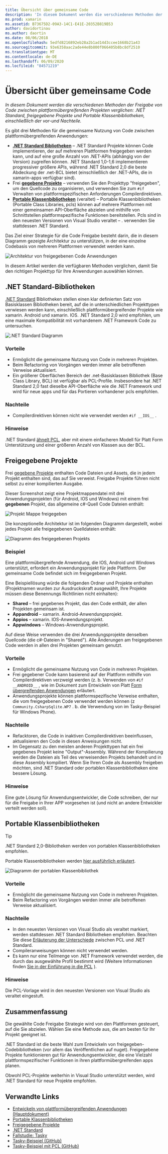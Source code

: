 ```yaml
---
title: Übersicht über gemeinsame Code
description: 'In diesem Dokument werden die verschiedenen Methoden der Freigabe von Code zwischen plattformübergreifenden Projekten verglichen: freigegebene Projekte, Portable Klassenbibliotheken und .NET Standard, einschließlich der vor-und Nachteile.'
ms.prod: xamarin
ms.assetid: B73675D2-09A3-14C1-E41E-20352B819B53
author: davidortinau
ms.author: daortin
ms.date: 08/06/2018
ms.openlocfilehash: 5edfd8216892eb28a2b1ad14d3ccee1668b21a43
ms.sourcegitcommit: 93e6358aac2ade44e8b800f066405b8bc8df2510
ms.translationtype: MT
ms.contentlocale: de-DE
ms.lasthandoff: 06/09/2020
ms.locfileid: "84571219"
---
```

# <a name="sharing-code-overview"></a>Übersicht über gemeinsame Code

_In diesem Dokument werden die verschiedenen Methoden der Freigabe von Code zwischen plattformübergreifenden Projekten verglichen: .NET Standard, freigegebene Projekte und Portable Klassenbibliotheken, einschließlich der vor-und Nachteile._

Es gibt drei Methoden für die gemeinsame Nutzung von Code zwischen plattformübergreifenden Anwendungen:

- [**.NET Standard Bibliotheken**](#Net_Standard) – .NET Standard Projekte können Code implementieren, der auf mehreren Plattformen freigegeben werden kann, und auf eine große Anzahl von .NET-APIs (abhängig von der Version) zugreifen können. .NET Standard 1,0-1,6 implementieren progressiver größere APIs, während .NET Standard 2,0 die beste Abdeckung der .net-BCL bietet (einschließlich der .NET-APIs, die in xamarin-apps verfügbar sind).
- Frei [**gegebene Projekte**](#Shared_Projects) – verwenden Sie den Projekttyp "freigegeben", um den Quellcode zu organisieren, und verwenden Sie zum `#if` Verwalten von plattformspezifischen Anforderungen Compilerdirektiven.
- [**Portable Klassenbibliotheken**](#Portable_Class_Libraries) (veraltet) – Portable Klassenbibliotheken (Portable Class Libraries, pcls) können auf mehrere Plattformen mit einer gemeinsamen API-Oberfläche abzielen und mithilfe von Schnittstellen plattformspezifische Funktionen bereitstellen. Pcls sind in den neuesten Versionen von Visual Studio veraltet &ndash; . verwenden Sie stattdessen .NET Standard.

Das Ziel einer Strategie für die Code Freigabe besteht darin, die in diesem Diagramm gezeigte Architektur zu unterstützen, in der eine einzelne Codebasis von mehreren Plattformen verwendet werden kann.

 ![Architektur von freigegebenen Code Anwendungen](code-sharing-images/conceptualarchitecture.png "Architektur von freigegebenen Code Anwendungen")

In diesem Artikel werden die verfügbaren Methoden verglichen, damit Sie den richtigen Projekttyp für Ihre Anwendungen auswählen können.

<a name="Net_Standard"></a>

## <a name="net-standard-libraries"></a>.NET Standard-Bibliotheken

[.NET Standard](~/cross-platform/app-fundamentals/net-standard.md) Bibliotheken stellen einen klar definierten Satz von Basisklassen Bibliotheken bereit, auf die in unterschiedlichen Projekttypen verwiesen werden kann, einschließlich plattformübergreifender Projekte wie xamarin. Android und xamarin. IOS. .NET Standard 2,0 wird empfohlen, um eine maximale Kompatibilität mit vorhandenem .NET Framework Code zu untersuchen.

![.NET Standard Diagramm](code-sharing-images/netstandard.png ".NET Standard Diagramm")

### <a name="benefits"></a>Vorteile

- Ermöglicht die gemeinsame Nutzung von Code in mehreren Projekten.
- Beim Refactoring von Vorgängen werden immer alle betroffenen Verweise aktualisiert.
- Ein größerer Oberflächen Bereich der .net-Basisklassen Bibliothek (Base Class Library, BCL) ist verfügbar als PCL-Profile. Insbesondere hat .NET Standard 2,0 fast dieselbe API-Oberfläche wie die .NET Framework und wird für neue apps und für das Portieren vorhandener pcls empfohlen.

### <a name="disadvantages"></a>Nachteile

- Compilerdirektiven können nicht wie verwendet werden `#if __IOS__` .

### <a name="remarks"></a>Hinweise

.NET Standard [ähnelt PCL](https://docs.microsoft.com/dotnet/standard/net-standard#comparison-to-portable-class-libraries), aber mit einem einfacheren Modell für Platt Form Unterstützung und einer größeren Anzahl von Klassen aus der BCL.

<a name="Shared_Projects"></a>

## <a name="shared-projects"></a>Freigegebene Projekte

Frei [gegebene Projekte](~/cross-platform/app-fundamentals/shared-projects.md) enthalten Code Dateien und Assets, die in jedem Projekt enthalten sind, das auf Sie verweist. Freigabe Projekte führen nicht selbst zu einer kompilierten Ausgabe.

Dieser Screenshot zeigt eine Projektmappendatei mit drei Anwendungsprojekten (für Android, IOS und Windows) mit einem frei **gegebenen** Projekt, das allgemeine c#-Quell Code Dateien enthält:

![Projekt Mappe freigegeben](code-sharing-images/sharedsolution.png "Projekt Mappe freigegeben")

Die konzeptionelle Architektur ist im folgenden Diagramm dargestellt, wobei jedes Projekt alle freigegebenen Quelldateien enthält:

![Diagramm des freigegebenen Projekts](code-sharing-images/sharedassetproject.png "Diagramm des freigegebenen Projekts")

### <a name="example"></a>Beispiel

Eine plattformübergreifende Anwendung, die IOS, Android und Windows unterstützt, erfordert ein Anwendungsprojekt für jede Plattform. Der gemeinsame Code befindet sich im freigegebenen Projekt.

Eine Beispiellösung würde die folgenden Ordner und Projekte enthalten (Projektnamen wurden zur Ausdruckskraft ausgewählt, Ihre Projekte müssen diese Benennungs Richtlinien nicht einhalten):

- **Shared** – frei gegebenes Projekt, das den Code enthält, der allen Projekten gemeinsam ist.
- **Appandroid** – xamarin. Android-Anwendungsprojekt.
- **Appios** – xamarin. IOS-Anwendungsprojekt.
- **Appwindows** – Windows-Anwendungsprojekt.

Auf diese Weise verwenden die drei Anwendungsprojekte denselben Quellcode (die c#-Dateien in "Shared"). Alle Änderungen am freigegebenen Code werden in allen drei Projekten gemeinsam genutzt.

### <a name="benefits"></a>Vorteile

- Ermöglicht die gemeinsame Nutzung von Code in mehreren Projekten.
- Frei gegebener Code kann basierend auf der Plattform mithilfe von Compilerdirektiven verzweigt werden (z. b. Verwenden von `#if __ANDROID__` , wie im Dokument zum Entwickeln von Platt [Form übergreifenden Anwendungen](~/cross-platform/app-fundamentals/building-cross-platform-applications/index.md) erläutert.
- Anwendungsprojekte können plattformspezifische Verweise enthalten, die vom freigegebenen Code verwendet werden können (z `Community.CsharpSqlite.WP7` . b. die Verwendung von im Tasky-Beispiel für Windows Phone).

### <a name="disadvantages"></a>Nachteile

- Refacktoren, die Code in inaktiven Compilerdirektiven beeinflussen, aktualisieren den Code in diesen Anweisungen nicht.
- Im Gegensatz zu den meisten anderen Projekttypen hat ein frei gegebenes Projekt keine "Output"-Assembly. Während der Kompilierung werden die Dateien als Teil des verweisenden Projekts behandelt und in diese Assembly kompiliert. Wenn Sie Ihren Code als Assembly freigeben möchten, sind .NET Standard oder portablen Klassenbibliotheken eine bessere Lösung.

<a name="Shared_Remarks"></a>

### <a name="remarks"></a>Hinweise

Eine gute Lösung für Anwendungsentwickler, die Code schreiben, der nur für die Freigabe in Ihrer APP vorgesehen ist (und nicht an andere Entwickler verteilt werden soll).

<a name="Portable_Class_Libraries"></a>

## <a name="portable-class-libraries"></a>Portable Klassenbibliotheken

> [!TIP]
> .NET Standard 2,0-Bibliotheken werden von portablen Klassenbibliotheken empfohlen.

Portable Klassenbibliotheken werden [hier ausführlich erläutert](~/cross-platform/app-fundamentals/pcl.md).

![Diagramm der portablen Klassenbibliothek](code-sharing-images/portableclasslibrary.png "Diagramm der portablen Klassenbibliothek")

### <a name="benefits"></a>Vorteile

- Ermöglicht die gemeinsame Nutzung von Code in mehreren Projekten.
- Beim Refactoring von Vorgängen werden immer alle betroffenen Verweise aktualisiert.

### <a name="disadvantages"></a>Nachteile

- In den neuesten Versionen von Visual Studio als veraltet markiert, werden stattdessen .NET Standard Bibliotheken empfohlen. Beachten Sie diese [Erläuterung der Unterschiede](https://docs.microsoft.com/dotnet/standard/net-standard#comparison-to-portable-class-libraries) zwischen PCL und .NET Standard.
- Compileranweisungen können nicht verwendet werden.
- Es kann nur eine Teilmenge von .NET Framework verwendet werden, die durch das ausgewählte Profil bestimmt wird (Weitere Informationen finden [Sie in der Einführung in die PCL](~/cross-platform/app-fundamentals/pcl.md) ).

### <a name="remarks"></a>Hinweise

Die PCL-Vorlage wird in den neuesten Versionen von Visual Studio als veraltet eingestuft.

## <a name="summary"></a>Zusammenfassung

Die gewählte Code Freigabe Strategie wird von den Plattformen gesteuert, auf die Sie abzielen. Wählen Sie eine Methode aus, die am besten für Ihr Projekt geeignet ist.

.NET Standard ist die beste Wahl zum Entwickeln von freigegeben-Codebibliotheken (vor allem das Veröffentlichen auf nuget). Freigegebene Projekte funktionieren gut für Anwendungsentwickler, die eine Vielzahl plattformspezifischer Funktionen in ihren plattformübergreifenden apps planen.

Obwohl PCL-Projekte weiterhin in Visual Studio unterstützt werden, wird .NET Standard für neue Projekte empfohlen.

## <a name="related-links"></a>Verwandte Links

- [Entwickeln von plattformübergreifenden Anwendungen (Hauptdokument)](~/cross-platform/app-fundamentals/building-cross-platform-applications/index.md)
- [Portable Klassenbibliotheken](~/cross-platform/app-fundamentals/pcl.md)
- [Freigegebene Projekte](~/cross-platform/app-fundamentals/shared-projects.md)
- [.NET Standard](~/cross-platform/app-fundamentals/net-standard.md)
- [Fallstudie: Tasky](~/cross-platform/app-fundamentals/building-cross-platform-applications/case-study-tasky.md)
- [Tasky-Beispiel (GitHub)](https://github.com/xamarin/mobile-samples/tree/master/Tasky)
- [Tasky-Beispiel mit PCL (GitHub)](https://github.com/xamarin/mobile-samples/tree/master/TaskyPortable)
